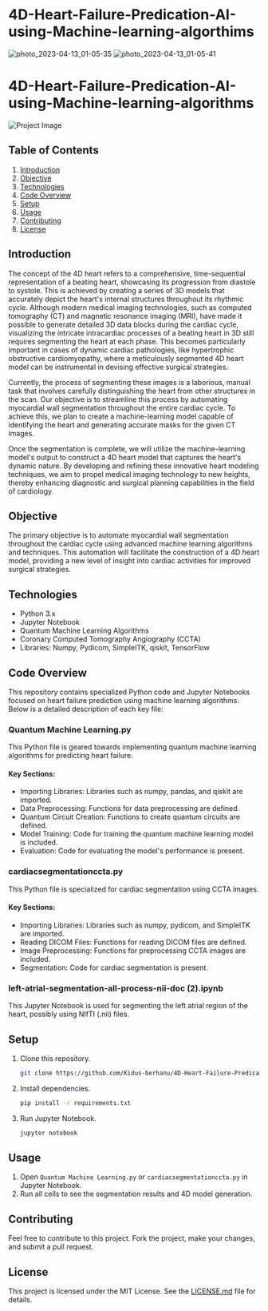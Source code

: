 # 4D-Heart-Failure-Predication-AI-using-Machine-learning-algorthims

![photo_2023-04-13_01-05-35](https://user-images.githubusercontent.com/107410165/231668415-ad1dd7bb-e1f2-4234-a780-c873b3bc2943.jpg)
![photo_2023-04-13_01-05-41](https://user-images.githubusercontent.com/107410165/231668441-62c895f2-80b7-4eee-8464-d54bf33fa728.jpg)


# 4D-Heart-Failure-Predication-AI-using-Machine-learning-algorithms

![Project Image](photo_2023-04-13_01-05-35.jpg)

## Table of Contents

1. [Introduction](#introduction)
2. [Objective](#objective)
3. [Technologies](#technologies)
4. [Code Overview](#code-overview)
5. [Setup](#setup)
6. [Usage](#usage)
7. [Contributing](#contributing)
8. [License](#license)

## Introduction

The concept of the 4D heart refers to a comprehensive, time-sequential representation of a beating heart, showcasing its progression from diastole to systole. This is achieved by creating a series of 3D models that accurately depict the heart's internal structures throughout its rhythmic cycle. Although modern medical imaging technologies, such as computed tomography (CT) and magnetic resonance imaging (MRI), have made it possible to generate detailed 3D data blocks during the cardiac cycle, visualizing the intricate intracardiac processes of a beating heart in 3D still requires segmenting the heart at each phase. This becomes particularly important in cases of dynamic cardiac pathologies, like hypertrophic obstructive cardiomyopathy, where a meticulously segmented 4D heart model can be instrumental in devising effective surgical strategies.

Currently, the process of segmenting these images is a laborious, manual task that involves carefully distinguishing the heart from other structures in the scan. Our objective is to streamline this process by automating myocardial wall segmentation throughout the entire cardiac cycle. To achieve this, we plan to create a machine-learning model capable of identifying the heart and generating accurate masks for the given CT images.

Once the segmentation is complete, we will utilize the machine-learning model's output to construct a 4D heart model that captures the heart's dynamic nature. By developing and refining these innovative heart modeling techniques, we aim to propel medical imaging technology to new heights, thereby enhancing diagnostic and surgical planning capabilities in the field of cardiology.

## Objective

The primary objective is to automate myocardial wall segmentation throughout the cardiac cycle using advanced machine learning algorithms and techniques. This automation will facilitate the construction of a 4D heart model, providing a new level of insight into cardiac activities for improved surgical strategies.

## Technologies

- Python 3.x
- Jupyter Notebook
- Quantum Machine Learning Algorithms
- Coronary Computed Tomography Angiography (CCTA)
- Libraries: Numpy, Pydicom, SimpleITK, qiskit, TensorFlow

## Code Overview

This repository contains specialized Python code and Jupyter Notebooks focused on heart failure prediction using machine learning algorithms. Below is a detailed description of each key file:

### Quantum Machine Learning.py
This Python file is geared towards implementing quantum machine learning algorithms for predicting heart failure.

#### Key Sections:
- Importing Libraries: Libraries such as numpy, pandas, and qiskit are imported.
- Data Preprocessing: Functions for data preprocessing are defined.
- Quantum Circuit Creation: Functions to create quantum circuits are defined.
- Model Training: Code for training the quantum machine learning model is included.
- Evaluation: Code for evaluating the model's performance is present.

### cardiacsegmentationccta.py
This Python file is specialized for cardiac segmentation using CCTA images.

#### Key Sections:
- Importing Libraries: Libraries such as numpy, pydicom, and SimpleITK are imported.
- Reading DICOM Files: Functions for reading DICOM files are defined.
- Image Preprocessing: Functions for preprocessing CCTA images are included.
- Segmentation: Code for cardiac segmentation is present.

### left-atrial-segmentation-all-process-nii-doc (2).ipynb
This Jupyter Notebook is used for segmenting the left atrial region of the heart, possibly using NIfTI (.nii) files.

## Setup

1. Clone this repository.
    ```bash
    git clone https://github.com/Kidus-berhanu/4D-Heart-Failure-Predication-AI-using-Machine-learning-algorithms.git
    ```

2. Install dependencies.
    ```bash
    pip install -r requirements.txt
    ```

3. Run Jupyter Notebook.
    ```bash
    jupyter notebook
    ```

## Usage

1. Open `Quantum Machine Learning.py` or `cardiacsegmentationccta.py` in Jupyter Notebook.
2. Run all cells to see the segmentation results and 4D model generation.

## Contributing

Feel free to contribute to this project. Fork the project, make your changes, and submit a pull request.

## License

This project is licensed under the MIT License. See the [LICENSE.md](LICENSE.md) file for details.
